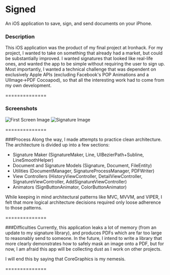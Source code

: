 Signed
======
An iOS application to save, sign, and send documents on your iPhone. 





### Description

This iOS application was the product of my final project at Ironhack. For my project, I wanted to take on something that already had a market, but could be substantially improved. I wanted signatures that looked like real-life ones, and wanted the app to be simple without requiring the user to sign up. Most importantly, I wanted a technical challenge that was dependent on exclusively Apple APIs (excluding Facebook's POP Animations and a UIImage->PDF Cocoapod), so that all the interesting work had to come from my own development. 

==============


### Screenshots

![First Screen Image](/Signed/ScreenShot1.png)
![Signature Image](/Signed/ScreenShot.png)

==============

###Process
Along the way, I made attempts to practice clean architecture. The architecture is divided up into a few sections:
* Signature Maker (SignatureMaker, Line, UIBezierPath+Subline,  LineSmoothHelper)
* Document and Signature Models (Signature, Document, FileEntity)
* Utilities (DocumentManager, SignatureProcessManager, PDFWriter) 
* View Controllers (HistoryViewController, DetailViewController, SignatureViewController, AddSignatureViewController)
* Animators (SignButtonAnimator, ColorButtonAnimator)

While keeping in mind architectural patterns like MVC, MVVM, and VIPER, I felt that more logical architecture decisions required only loose adherence to those patterns.

==============


###Difficulties
Currently, this application leaks a lot of memory (from an update to my signature library), and produces PDFs which are far too large to reasonably send to someone. In the future, I intend to write a library that more clearly demonstrates how to safely mask an image onto a PDF, but for now, I am afraid this app will be collecting dust as I work on other projects.

I will end this by saying that CoreGraphics is my nemesis.

==============
